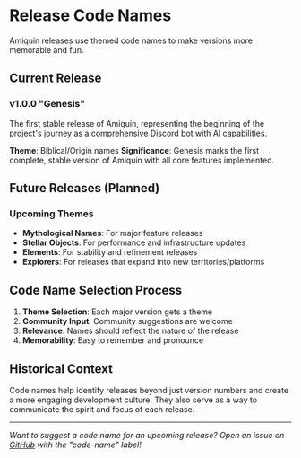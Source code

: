 # Release Code Names

Amiquin releases use themed code names to make versions more memorable and fun.

## Current Release

### v1.0.0 "Genesis"
The first stable release of Amiquin, representing the beginning of the project's journey as a comprehensive Discord bot with AI capabilities.

**Theme**: Biblical/Origin names
**Significance**: Genesis marks the first complete, stable version of Amiquin with all core features implemented.

## Future Releases (Planned)

### Upcoming Themes

- **Mythological Names**: For major feature releases
- **Stellar Objects**: For performance and infrastructure updates
- **Elements**: For stability and refinement releases
- **Explorers**: For releases that expand into new territories/platforms

## Code Name Selection Process

1. **Theme Selection**: Each major version gets a theme
2. **Community Input**: Community suggestions are welcome
3. **Relevance**: Names should reflect the nature of the release
4. **Memorability**: Easy to remember and pronounce

## Historical Context

Code names help identify releases beyond just version numbers and create a more engaging development culture. They also serve as a way to communicate the spirit and focus of each release.

---

*Want to suggest a code name for an upcoming release? Open an issue on [GitHub](https://github.com/HueByte/Amiquin/issues) with the "code-name" label!*
